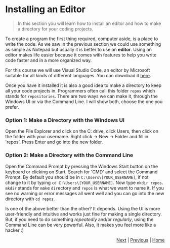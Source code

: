 # Installing an Editor

> In this section you will learn how to install an editor and how to make a directory for your coding projects.

To create a program the first thing required, computer aside, is a place to write the code. As we saw in the previous section we could use something as simple as Notepad but usually it is better to use an **editor**. Using an editor makes life easier because it comes with features to help you write code faster and in a more organized way.

For this course we will use Visual Studio Code, an editor by Microsoft suitable for all kinds of different languages. You can download it [here](https://code.visualstudio.com/Download).

Once you have it installed it is also a good idea to make a directory to keep all your code projects in. Programmers often call this folder `repos` which stands for `repositories`. There are two ways we can make it, through the Windows UI or via the Command Line. I will show both, choose the one you prefer.

### Option 1: Make a Directory with the Windows UI
Open the File Explorer and click on the C: drive, click Users, then click on the folder with your username. Right click -> New -> Folder and fill in 'repos'. Press Enter and go into the new folder.

### Option 2: Make a Directory with the Command Line
Open the Command Prompt by pressing the Windows Start button on the keyboard or clicking on Start. Search for 'CMD' and select the Command Prompt. By default you should be in `C:\Users\[YOUR_USERNAME]`, if not change to it by typing `cd C:\Users\[YOUR_USERNAME]`. Now type `mkdir repos`. `mkdir` stands for `m`a`k`e `dir`ectory and `repos` is what we want to name it. If you see no warning or error messages all went well and you can go into the new directory with `cd repos`.

Is one of the above better than the other? It depends. Using the UI is more user-friendly and intuitive and works just fine for making a single directory. But, if you need to do something _repeatedly_ and/or _regularly_, using the Command Line can be very powerful. Also, it makes you feel more like a hacker :)

<div style="text-align: right">
<a href="dont-repeat.html">Next</a> | 
<a href="simplest.html">Previous</a> | 
<a href="../index.html">Home</a>
</div>